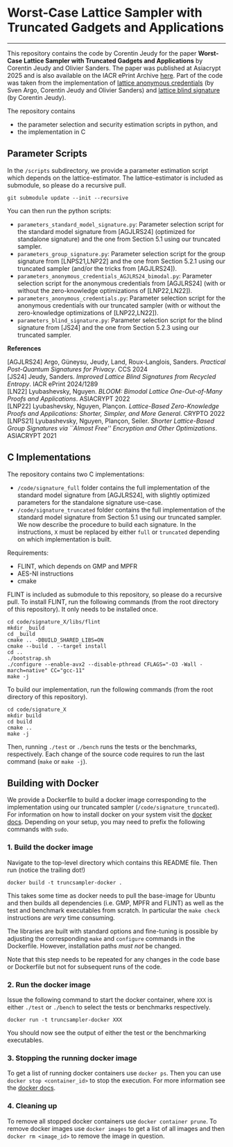 # Worst-Case Lattice Sampler with Truncated Gadgets and Applications
---

This repository contains the code by Corentin Jeudy for the paper **Worst-Case Lattice Sampler with Truncated Gadgets and Applications** by Corentin Jeudy and Olivier Sanders. The paper was published at Asiacrypt 2025 and is also available on the IACR ePrint Archive [here](https://eprint.iacr.org/2024/1952). Part of the code was taken from the implementation of [lattice anonymous credentials](https://github.com/Chair-for-Security-Engineering/lattice-anonymous-credentials) (by Sven Argo, Corentin Jeudy and Olivier Sanders) and [lattice blind signature](https://github.com/latticeblindsignature/lattice-blind-signature) (by Corentin Jeudy).  

The repository contains
- the parameter selection and security estimation scripts in python, and
- the implementation in C  

## Parameter Scripts

In the `/scripts` subdirectory, we provide a parameter estimation script which depends on the lattice-estimator.
The lattice-estimator is included as submodule, so please do a recursive pull.
```shell
git submodule update --init --recursive
```

You can then run the python scripts:  
- `parameters_standard_model_signature.py`: Parameter selection script for the standard model signature from [AGJLRS24] (optimized for standalone signature) and the one from Section 5.1 using our truncated sampler.  
- `parameters_group_signature.py`: Parameter selection script for the group signature from [LNPS21,LNP22] and the one from Section 5.2.1 using our truncated sampler (and/or the tricks from [AGJLRS24]).  
- `parameters_anonymous_credentials_AGJLRS24_bimodal.py`: Parameter selection script for the anonymous credentials from [AGJLRS24] (with or without the zero-knowledge optimizations of [LNP22,LN22]).  
- `parameters_anonymous_credentials.py`: Parameter selection script for the anonymous credentials with our truncated sampler (with or without the zero-knowledge optimizations of [LNP22,LN22]).  
- `parameters_blind_signature.py`: Parameter selection script for the blind signature from [JS24] and the one from Section 5.2.3 using our truncated sampler.  

**References**

[AGJLRS24] Argo, Güneysu, Jeudy, Land, Roux-Langlois, Sanders. _Practical Post-Quantum Signatures for Privacy_. CCS 2024  
[JS24] Jeudy, Sanders. _Improved Lattice Blind Signatures from Recycled Entropy_. IACR ePrint 2024/1289  
[LN22] Lyubashevsky, Nguyen. _BLOOM: Bimodal Lattice One-Out-of-Many Proofs and Applications_. ASIACRYPT 2022  
[LNP22] Lyubashevsky, Nguyen, Plançon. _Lattice-Based Zero-Knowledge Proofs and Applications: Shorter, Simpler, and More General_. CRYPTO 2022  
[LNPS21] Lyubashevsky, Nguyen, Plançon, Seiler. _Shorter Lattice-Based Group Signatures via ``Almost Free'' Encryption and Other Optimizations_. ASIACRYPT 2021

## C Implementations

The repository contains two C implementations:  
- `/code/signature_full` folder contains the full implementation of the standard model signature from [AGJLRS24], with slightly optimized parameters for the standalone signature use-case.  
- `/code/signature_truncated` folder contains the full implementation of the standard model signature from Section 5.1 using our truncated sampler.  
We now describe the procedure to build each signature. In the instructions, `X` must be replaced by either `full` or `truncated` depending on which implementation is built.  

Requirements:
- FLINT, which depends on GMP and MPFR
- AES-NI instructions
- cmake

FLINT is included as submodule to this repository, so please do a recursive pull.
To install FLINT, run the following commands (from the root directory of this repository). It only needs to be installed once.
```shell
cd code/signature_X/libs/flint
mkdir _build
cd _build
cmake .. -DBUILD_SHARED_LIBS=ON
cmake --build . --target install
cd ..
./bootstrap.sh 
./configure --enable-avx2 --disable-pthread CFLAGS="-O3 -Wall -march=native" CC="gcc-11"
make -j
```

To build our implementation, run the following commands (from the root directory of this repository).
```shell
cd code/signature_X
mkdir build
cd build
cmake ..
make -j
```

Then, running `./test` or `./bench` runs the tests or the benchmarks, respectively. Each change of the source code requires to run the last command (`make` or `make -j`).


## Building with Docker

We provide a Dockerfile to build a docker image corresponding to the implementation using our truncated sampler (`/code/signature_truncated`).
For information on how to install docker on your system visit the [docker docs](https://docs.docker.com/).
Depending on your setup, you may need to prefix the following commands with `sudo`.

### 1. Build the docker image
Navigate to the top-level directory which contains this README file. Then run (notice the trailing dot!)
```shell
docker build -t truncsampler-docker .
```
This takes some time as docker needs to pull the base-image for Ubuntu and then builds all dependencies
(i.e. GMP, MPFR and FLINT) as well as the test and benchmark executables from scratch.
In particular the `make check` instructions are *very* time consuming.

The libraries are built with standard options and fine-tuning is possible by adjusting the corresponding
`make` and `configure` commands in the Dockerfile. However, installation paths *must not* be changed.

Note that this step needs to be repeated for any changes in the code base or Dockerfile but not
for subsequent runs of the code.

### 2. Run the docker image
Issue the following command to start the docker container, where `XXX` is either `./test` or `./bench` to select
the tests or benchmarks respectively.
```shell
docker run -t truncsampler-docker XXX
```
You should now see the output of either the test or the benchmarking executables.

### 3. Stopping the running docker image
To get a list of running docker containers use `docker ps`. Then you can use `docker stop <container_id>` to stop
the execution. For more information see the [docker docs](https://docs.docker.com/engine/reference/builder/).

### 4. Cleaning up
To remove all stopped docker containers use `docker container prune`.
To remove docker images use `docker images` to get a list of all images and then `docker rm <image_id>` to remove
the image in question.